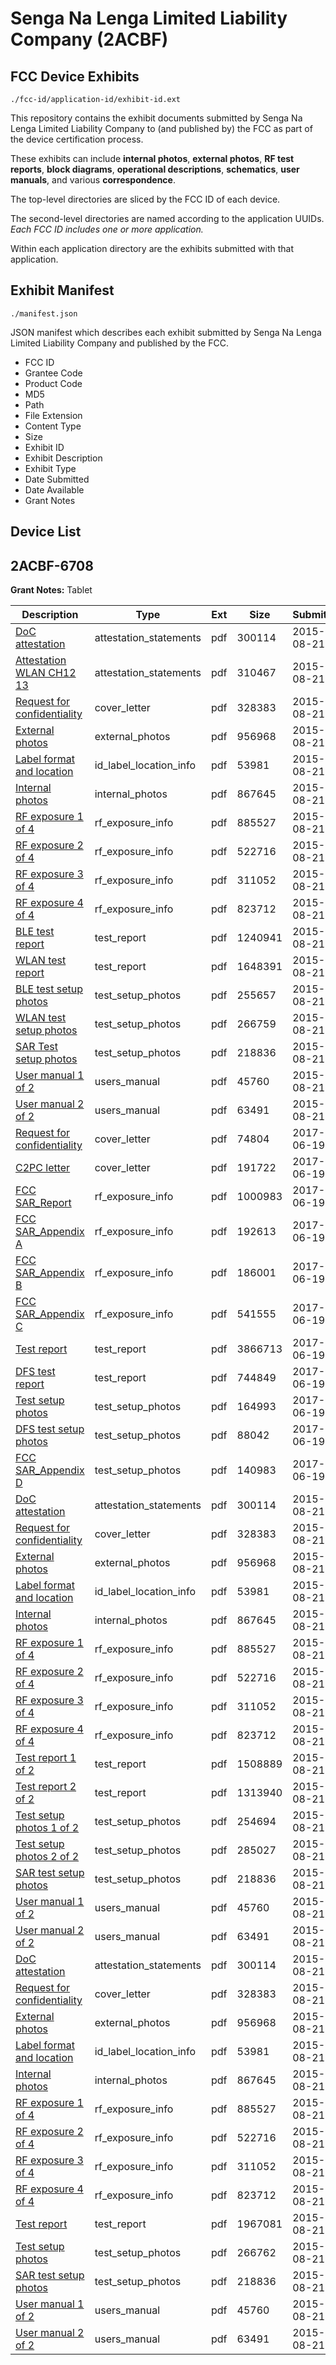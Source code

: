 # Senga Na Lenga Limited Liability Company (2ACBF)
## FCC Device Exhibits

```
./fcc-id/application-id/exhibit-id.ext
```

This repository contains the exhibit documents submitted by Senga Na Lenga Limited Liability Company to (and published by) the FCC as part of the device certification process.

These exhibits can include **internal photos**, **external photos**, **RF test reports**, **block diagrams**, **operational descriptions**, **schematics**, **user manuals**, and various **correspondence**.

The top-level directories are sliced by the FCC ID of each device.

The second-level directories are named according to the application UUIDs. *Each FCC ID includes one or more application.*

Within each application directory are the exhibits submitted with that application. 

## Exhibit Manifest

```
./manifest.json
```

JSON manifest which describes each exhibit submitted by Senga Na Lenga Limited Liability Company and published by the FCC.

- FCC ID
- Grantee Code
- Product Code
- MD5
- Path
- File Extension
- Content Type
- Size
- Exhibit ID
- Exhibit Description
- Exhibit Type
- Date Submitted
- Date Available
- Grant Notes

## Device List
## 2ACBF-6708
**Grant Notes:** Tablet

| Description | Type | Ext | Size | Submitted | Available |
| ----------- | ---- | --- | ---- | --------- | --------- |
| [DoC attestation](2ACBF-6708/622a7aa84a182412cb6a0e86da923422/2721359.pdf) | attestation_statements | pdf | 300114 | 2015-08-21 | 2015-08-24 |
| [Attestation WLAN CH12 13](2ACBF-6708/622a7aa84a182412cb6a0e86da923422/2721429.pdf) | attestation_statements | pdf | 310467 | 2015-08-21 | 2015-08-24 |
| [Request for confidentiality](2ACBF-6708/622a7aa84a182412cb6a0e86da923422/2721360.pdf) | cover_letter | pdf | 328383 | 2015-08-21 | 2015-08-24 |
| [External photos](2ACBF-6708/622a7aa84a182412cb6a0e86da923422/2721353.pdf) | external_photos | pdf | 956968 | 2015-08-21 | 2016-02-17 |
| [Label format and location](2ACBF-6708/622a7aa84a182412cb6a0e86da923422/2721361.pdf) | id_label_location_info | pdf | 53981 | 2015-08-21 | 2015-08-24 |
| [Internal photos](2ACBF-6708/622a7aa84a182412cb6a0e86da923422/2721354.pdf) | internal_photos | pdf | 867645 | 2015-08-21 | 2016-02-17 |
| [RF exposure 1 of 4](2ACBF-6708/622a7aa84a182412cb6a0e86da923422/2721348.pdf) | rf_exposure_info | pdf | 885527 | 2015-08-21 | 2015-08-24 |
| [RF exposure 2 of 4](2ACBF-6708/622a7aa84a182412cb6a0e86da923422/2721349.pdf) | rf_exposure_info | pdf | 522716 | 2015-08-21 | 2015-08-24 |
| [RF exposure 3 of 4](2ACBF-6708/622a7aa84a182412cb6a0e86da923422/2721350.pdf) | rf_exposure_info | pdf | 311052 | 2015-08-21 | 2015-08-24 |
| [RF exposure 4 of 4](2ACBF-6708/622a7aa84a182412cb6a0e86da923422/2721351.pdf) | rf_exposure_info | pdf | 823712 | 2015-08-21 | 2015-08-24 |
| [BLE test report](2ACBF-6708/622a7aa84a182412cb6a0e86da923422/2721414.pdf) | test_report | pdf | 1240941 | 2015-08-21 | 2015-08-24 |
| [WLAN test report](2ACBF-6708/622a7aa84a182412cb6a0e86da923422/2721419.pdf) | test_report | pdf | 1648391 | 2015-08-21 | 2015-08-24 |
| [BLE test setup photos](2ACBF-6708/622a7aa84a182412cb6a0e86da923422/2721424.pdf) | test_setup_photos | pdf | 255657 | 2015-08-21 | 2016-02-17 |
| [WLAN test setup photos](2ACBF-6708/622a7aa84a182412cb6a0e86da923422/2721425.pdf) | test_setup_photos | pdf | 266759 | 2015-08-21 | 2016-02-17 |
| [SAR Test setup photos](2ACBF-6708/622a7aa84a182412cb6a0e86da923422/2721358.pdf) | test_setup_photos | pdf | 218836 | 2015-08-21 | 2016-02-17 |
| [User manual 1 of 2](2ACBF-6708/622a7aa84a182412cb6a0e86da923422/2721355.pdf) | users_manual | pdf | 45760 | 2015-08-21 | 2016-02-17 |
| [User manual 2 of 2](2ACBF-6708/622a7aa84a182412cb6a0e86da923422/2721356.pdf) | users_manual | pdf | 63491 | 2015-08-21 | 2016-02-17 |
| [Request for confidentiality](2ACBF-6708/8e56f3a2b338c66099edcbca324e7284/3431579.pdf) | cover_letter | pdf | 74804 | 2017-06-19 | 2017-06-19 |
| [C2PC letter](2ACBF-6708/8e56f3a2b338c66099edcbca324e7284/3431580.pdf) | cover_letter | pdf | 191722 | 2017-06-19 | 2017-06-19 |
| [FCC SAR_Report](2ACBF-6708/8e56f3a2b338c66099edcbca324e7284/3431572.pdf) | rf_exposure_info | pdf | 1000983 | 2017-06-19 | 2017-06-19 |
| [FCC SAR_Appendix A](2ACBF-6708/8e56f3a2b338c66099edcbca324e7284/3431573.pdf) | rf_exposure_info | pdf | 192613 | 2017-06-19 | 2017-06-19 |
| [FCC SAR_Appendix B](2ACBF-6708/8e56f3a2b338c66099edcbca324e7284/3431574.pdf) | rf_exposure_info | pdf | 186001 | 2017-06-19 | 2017-06-19 |
| [FCC SAR_Appendix C](2ACBF-6708/8e56f3a2b338c66099edcbca324e7284/3431575.pdf) | rf_exposure_info | pdf | 541555 | 2017-06-19 | 2017-06-19 |
| [Test report](2ACBF-6708/8e56f3a2b338c66099edcbca324e7284/3431568.pdf) | test_report | pdf | 3866713 | 2017-06-19 | 2017-06-19 |
| [DFS test report](2ACBF-6708/8e56f3a2b338c66099edcbca324e7284/3431570.pdf) | test_report | pdf | 744849 | 2017-06-19 | 2017-06-19 |
| [Test setup photos](2ACBF-6708/8e56f3a2b338c66099edcbca324e7284/3431569.pdf) | test_setup_photos | pdf | 164993 | 2017-06-19 | 2017-06-19 |
| [DFS test setup photos](2ACBF-6708/8e56f3a2b338c66099edcbca324e7284/3431571.pdf) | test_setup_photos | pdf | 88042 | 2017-06-19 | 2017-06-19 |
| [FCC SAR_Appendix D](2ACBF-6708/8e56f3a2b338c66099edcbca324e7284/3431576.pdf) | test_setup_photos | pdf | 140983 | 2017-06-19 | 2017-06-19 |
| [DoC attestation](2ACBF-6708/a10b86cd686330eb4d05792ce3583fbc/2721359.pdf) | attestation_statements | pdf | 300114 | 2015-08-21 | 2015-08-24 |
| [Request for confidentiality](2ACBF-6708/a10b86cd686330eb4d05792ce3583fbc/2721360.pdf) | cover_letter | pdf | 328383 | 2015-08-21 | 2015-08-24 |
| [External photos](2ACBF-6708/a10b86cd686330eb4d05792ce3583fbc/2721353.pdf) | external_photos | pdf | 956968 | 2015-08-21 | 2016-02-17 |
| [Label format and location](2ACBF-6708/a10b86cd686330eb4d05792ce3583fbc/2721361.pdf) | id_label_location_info | pdf | 53981 | 2015-08-21 | 2015-08-24 |
| [Internal photos](2ACBF-6708/a10b86cd686330eb4d05792ce3583fbc/2721354.pdf) | internal_photos | pdf | 867645 | 2015-08-21 | 2016-02-17 |
| [RF exposure 1 of 4](2ACBF-6708/a10b86cd686330eb4d05792ce3583fbc/2721348.pdf) | rf_exposure_info | pdf | 885527 | 2015-08-21 | 2015-08-24 |
| [RF exposure 2 of 4](2ACBF-6708/a10b86cd686330eb4d05792ce3583fbc/2721349.pdf) | rf_exposure_info | pdf | 522716 | 2015-08-21 | 2015-08-24 |
| [RF exposure 3 of 4](2ACBF-6708/a10b86cd686330eb4d05792ce3583fbc/2721350.pdf) | rf_exposure_info | pdf | 311052 | 2015-08-21 | 2015-08-24 |
| [RF exposure 4 of 4](2ACBF-6708/a10b86cd686330eb4d05792ce3583fbc/2721351.pdf) | rf_exposure_info | pdf | 823712 | 2015-08-21 | 2015-08-24 |
| [Test report 1 of 2](2ACBF-6708/a10b86cd686330eb4d05792ce3583fbc/2721474.pdf) | test_report | pdf | 1508889 | 2015-08-21 | 2015-08-24 |
| [Test report 2 of 2](2ACBF-6708/a10b86cd686330eb4d05792ce3583fbc/2721475.pdf) | test_report | pdf | 1313940 | 2015-08-21 | 2015-08-24 |
| [Test setup photos 1 of 2](2ACBF-6708/a10b86cd686330eb4d05792ce3583fbc/2721521.pdf) | test_setup_photos | pdf | 254694 | 2015-08-21 | 2016-02-17 |
| [Test setup photos 2 of 2](2ACBF-6708/a10b86cd686330eb4d05792ce3583fbc/2721522.pdf) | test_setup_photos | pdf | 285027 | 2015-08-21 | 2016-02-17 |
| [SAR test setup photos](2ACBF-6708/a10b86cd686330eb4d05792ce3583fbc/2721358.pdf) | test_setup_photos | pdf | 218836 | 2015-08-21 | 2016-02-17 |
| [User manual 1 of 2](2ACBF-6708/a10b86cd686330eb4d05792ce3583fbc/2721355.pdf) | users_manual | pdf | 45760 | 2015-08-21 | 2016-02-17 |
| [User manual 2 of 2](2ACBF-6708/a10b86cd686330eb4d05792ce3583fbc/2721356.pdf) | users_manual | pdf | 63491 | 2015-08-21 | 2016-02-17 |
| [DoC attestation](2ACBF-6708/a1be6871f431f08246e654f6848d4112/2721359.pdf) | attestation_statements | pdf | 300114 | 2015-08-21 | 2015-08-24 |
| [Request for confidentiality](2ACBF-6708/a1be6871f431f08246e654f6848d4112/2721360.pdf) | cover_letter | pdf | 328383 | 2015-08-21 | 2015-08-24 |
| [External photos](2ACBF-6708/a1be6871f431f08246e654f6848d4112/2721353.pdf) | external_photos | pdf | 956968 | 2015-08-21 | 2016-02-17 |
| [Label format and location](2ACBF-6708/a1be6871f431f08246e654f6848d4112/2721361.pdf) | id_label_location_info | pdf | 53981 | 2015-08-21 | 2015-08-24 |
| [Internal photos](2ACBF-6708/a1be6871f431f08246e654f6848d4112/2721354.pdf) | internal_photos | pdf | 867645 | 2015-08-21 | 2016-02-17 |
| [RF exposure 1 of 4](2ACBF-6708/a1be6871f431f08246e654f6848d4112/2721348.pdf) | rf_exposure_info | pdf | 885527 | 2015-08-21 | 2015-08-24 |
| [RF exposure 2 of 4](2ACBF-6708/a1be6871f431f08246e654f6848d4112/2721349.pdf) | rf_exposure_info | pdf | 522716 | 2015-08-21 | 2015-08-24 |
| [RF exposure 3 of 4](2ACBF-6708/a1be6871f431f08246e654f6848d4112/2721350.pdf) | rf_exposure_info | pdf | 311052 | 2015-08-21 | 2015-08-24 |
| [RF exposure 4 of 4](2ACBF-6708/a1be6871f431f08246e654f6848d4112/2721351.pdf) | rf_exposure_info | pdf | 823712 | 2015-08-21 | 2015-08-24 |
| [Test report](2ACBF-6708/a1be6871f431f08246e654f6848d4112/2721347.pdf) | test_report | pdf | 1967081 | 2015-08-21 | 2015-08-24 |
| [Test setup photos](2ACBF-6708/a1be6871f431f08246e654f6848d4112/2721357.pdf) | test_setup_photos | pdf | 266762 | 2015-08-21 | 2016-02-17 |
| [SAR test setup photos](2ACBF-6708/a1be6871f431f08246e654f6848d4112/2721358.pdf) | test_setup_photos | pdf | 218836 | 2015-08-21 | 2016-02-17 |
| [User manual 1 of 2](2ACBF-6708/a1be6871f431f08246e654f6848d4112/2721355.pdf) | users_manual | pdf | 45760 | 2015-08-21 | 2016-02-17 |
| [User manual 2 of 2](2ACBF-6708/a1be6871f431f08246e654f6848d4112/2721356.pdf) | users_manual | pdf | 63491 | 2015-08-21 | 2016-02-17 |

